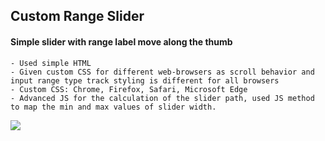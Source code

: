 ## Custom Range Slider

#### Simple slider with range label move along the thumb

    - Used simple HTML
    - Given custom CSS for different web-browsers as scroll behavior and input range type track styling is different for all browsers
    - Custom CSS: Chrome, Firefox, Safari, Microsoft Edge
    - Advanced JS for the calculation of the slider path, used JS method to map the min and max values of slider width.

![](https://media.giphy.com/media/v1.Y2lkPTc5MGI3NjExMWU1NWY4Y2M3NmMxN2FiYWNmYmE3MGYzNjczOTFlYTdmMjkyMmQ4NSZjdD1n/9T5GCYeQJnOZx57g17/giphy.gif)
